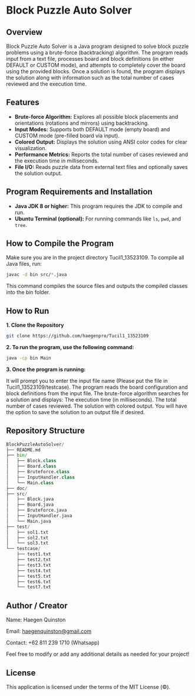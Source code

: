 # Block Puzzle Auto Solver

## Overview
Block Puzzle Auto Solver is a Java program designed to solve block puzzle problems using a brute-force (backtracking) algorithm. The program reads input from a text file, processes board and block definitions (in either DEFAULT or CUSTOM mode), and attempts to completely cover the board using the provided blocks. Once a solution is found, the program displays the solution along with information such as the total number of cases reviewed and the execution time.

## Features

- **Brute-force Algorithm:** Explores all possible block placements and orientations (rotations and mirrors) using backtracking.
- **Input Modes:** Supports both DEFAULT mode (empty board) and CUSTOM mode (pre-filled board via input).
- **Colored Output:** Displays the solution using ANSI color codes for clear visualization.
- **Performance Metrics:** Reports the total number of cases reviewed and the execution time in milliseconds.
- **File I/O:** Reads puzzle data from external text files and optionally saves the solution output.

## Program Requirements and Installation
- **Java JDK 8 or higher:** This program requires the JDK to compile and run.
- **Ubuntu Terminal (optional):** For running commands like `ls`, `pwd`, and `tree`.

## How to Compile the Program
Make sure you are in the project directory Tucil1_13523109. To compile all Java files, run:

```bash
javac -d bin src/*.java
```
This command compiles the source files and outputs the compiled classes into the bin folder.

## How to Run

**1. Clone the Repository**
```bash
git clone https://github.com/haegenpro/Tucil1_13523109
```

**2. To run the program, use the following command:**
```bash
java -cp bin Main
```

**3. Once the program is running:**

It will prompt you to enter the input file name (Please put the file in Tucil1_13523109/testcase).
The program reads the board configuration and block definitions from the input file.
The brute-force algorithm searches for a solution and displays:
The execution time (in milliseconds).
The total number of cases reviewed.
The solution with colored output.
You will have the option to save the solution to an output file if desired.

## Repository Structure

```python
BlockPuzzleAutoSolver/
├── README.md
├── bin/
│   ├── Block.class
│   ├── Board.class
│   ├── Bruteforce.class
│   ├── InputHandler.class
│   └── Main.class
├── doc/
├── src/
│   ├── Block.java
│   ├── Board.java
│   ├── Bruteforce.java
│   ├── InputHandler.java
│   └── Main.java
├── test/
│   ├── sol1.txt
│   ├── sol2.txt
│   └── sol3.txt
└── testcase/
    ├── test1.txt
    ├── test2.txt
    ├── test3.txt
    ├── test4.txt
    ├── test5.txt
    ├── test6.txt
    └── test7.txt
```

## Author / Creator
Name: Haegen Quinston

Email: haegenquinston@gmail.com

Contact: +62 811 239 1710 (Whatsapp)

Feel free to modify or add any additional details as needed for your project!

## License
This application is licensed under the terms of the MIT License (©).